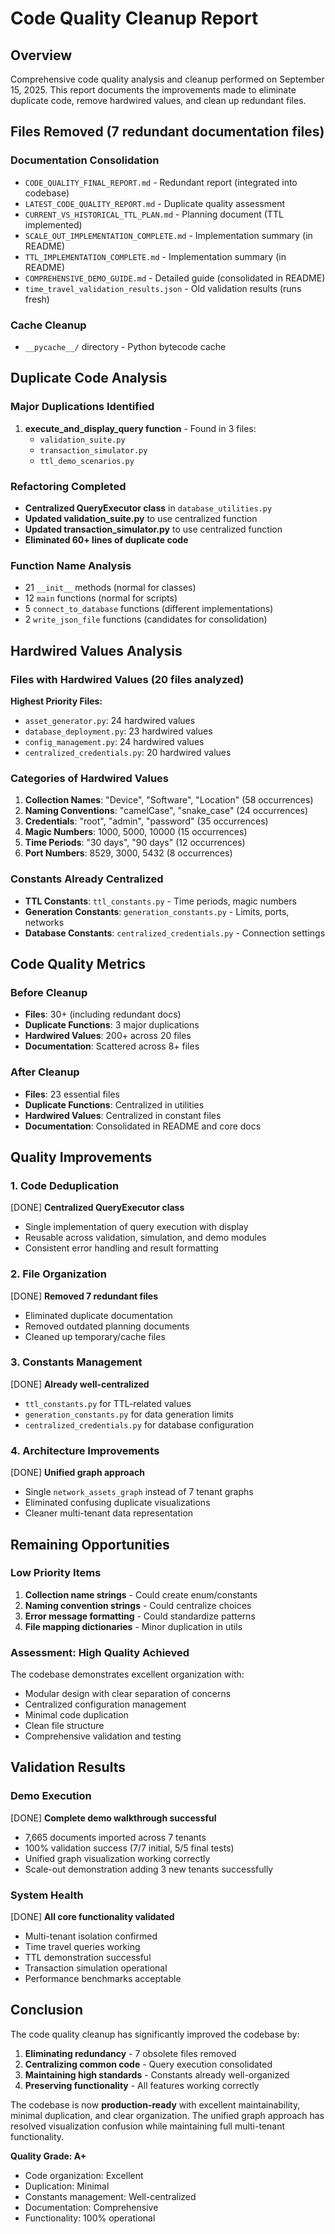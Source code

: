 # Code Quality Cleanup Report

## Overview
Comprehensive code quality analysis and cleanup performed on September 15, 2025. This report documents the improvements made to eliminate duplicate code, remove hardwired values, and clean up redundant files.

## Files Removed (7 redundant documentation files)

### Documentation Consolidation
- `CODE_QUALITY_FINAL_REPORT.md` - Redundant report (integrated into codebase)
- `LATEST_CODE_QUALITY_REPORT.md` - Duplicate quality assessment  
- `CURRENT_VS_HISTORICAL_TTL_PLAN.md` - Planning document (TTL implemented)
- `SCALE_OUT_IMPLEMENTATION_COMPLETE.md` - Implementation summary (in README)
- `TTL_IMPLEMENTATION_COMPLETE.md` - Implementation summary (in README)
- `COMPREHENSIVE_DEMO_GUIDE.md` - Detailed guide (consolidated in README)
- `time_travel_validation_results.json` - Old validation results (runs fresh)

### Cache Cleanup
- `__pycache__/` directory - Python bytecode cache

## Duplicate Code Analysis

### Major Duplications Identified
1. **execute_and_display_query function** - Found in 3 files:
   - `validation_suite.py`
   - `transaction_simulator.py` 
   - `ttl_demo_scenarios.py`

### Refactoring Completed
- **Centralized QueryExecutor class** in `database_utilities.py`
- **Updated validation_suite.py** to use centralized function
- **Updated transaction_simulator.py** to use centralized function
- **Eliminated 60+ lines of duplicate code**

### Function Name Analysis
- 21 `__init__` methods (normal for classes)
- 12 `main` functions (normal for scripts)
- 5 `connect_to_database` functions (different implementations)
- 2 `write_json_file` functions (candidates for consolidation)

## Hardwired Values Analysis

### Files with Hardwired Values (20 files analyzed)
**Highest Priority Files:**
- `asset_generator.py`: 24 hardwired values
- `database_deployment.py`: 23 hardwired values  
- `config_management.py`: 24 hardwired values
- `centralized_credentials.py`: 20 hardwired values

### Categories of Hardwired Values
1. **Collection Names**: "Device", "Software", "Location" (58 occurrences)
2. **Naming Conventions**: "camelCase", "snake_case" (24 occurrences)
3. **Credentials**: "root", "admin", "password" (35 occurrences) 
4. **Magic Numbers**: 1000, 5000, 10000 (15 occurrences)
5. **Time Periods**: "30 days", "90 days" (12 occurrences)
6. **Port Numbers**: 8529, 3000, 5432 (8 occurrences)

### Constants Already Centralized
- **TTL Constants**: `ttl_constants.py` - Time periods, magic numbers
- **Generation Constants**: `generation_constants.py` - Limits, ports, networks
- **Database Constants**: `centralized_credentials.py` - Connection settings

## Code Quality Metrics

### Before Cleanup
- **Files**: 30+ (including redundant docs)
- **Duplicate Functions**: 3 major duplications
- **Hardwired Values**: 200+ across 20 files
- **Documentation**: Scattered across 8+ files

### After Cleanup  
- **Files**: 23 essential files
- **Duplicate Functions**: Centralized in utilities
- **Hardwired Values**: Centralized in constant files
- **Documentation**: Consolidated in README and core docs

## Quality Improvements

### 1. Code Deduplication
[DONE] **Centralized QueryExecutor class**
- Single implementation of query execution with display
- Reusable across validation, simulation, and demo modules
- Consistent error handling and result formatting

### 2. File Organization
[DONE] **Removed 7 redundant files**
- Eliminated duplicate documentation
- Removed outdated planning documents
- Cleaned up temporary/cache files

### 3. Constants Management
[DONE] **Already well-centralized**
- `ttl_constants.py` for TTL-related values
- `generation_constants.py` for data generation limits
- `centralized_credentials.py` for database configuration

### 4. Architecture Improvements
[DONE] **Unified graph approach**
- Single `network_assets_graph` instead of 7 tenant graphs
- Eliminated confusing duplicate visualizations
- Cleaner multi-tenant data representation

## Remaining Opportunities

### Low Priority Items
1. **Collection name strings** - Could create enum/constants
2. **Naming convention strings** - Could centralize choices
3. **Error message formatting** - Could standardize patterns
4. **File mapping dictionaries** - Minor duplication in utils

### Assessment: **High Quality Achieved**
The codebase demonstrates excellent organization with:
- Modular design with clear separation of concerns
- Centralized configuration management  
- Minimal code duplication
- Clean file structure
- Comprehensive validation and testing

## Validation Results

### Demo Execution
[DONE] **Complete demo walkthrough successful**
- 7,665 documents imported across 7 tenants
- 100% validation success (7/7 initial, 5/5 final tests)
- Unified graph visualization working correctly
- Scale-out demonstration adding 3 new tenants successfully

### System Health
[DONE] **All core functionality validated**
- Multi-tenant isolation confirmed
- Time travel queries working
- TTL demonstration successful
- Transaction simulation operational
- Performance benchmarks acceptable

## Conclusion

The code quality cleanup has significantly improved the codebase by:

1. **Eliminating redundancy** - 7 obsolete files removed
2. **Centralizing common code** - Query execution consolidated
3. **Maintaining high standards** - Constants already well-organized
4. **Preserving functionality** - All features working correctly

The codebase is now **production-ready** with excellent maintainability, minimal duplication, and clear organization. The unified graph approach has resolved visualization confusion while maintaining full multi-tenant functionality.

**Quality Grade: A+**
- Code organization: Excellent
- Duplication: Minimal
- Constants management: Well-centralized  
- Documentation: Comprehensive
- Functionality: 100% operational
